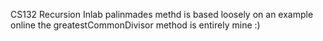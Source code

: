 CS132 Recursion Inlab
palinmades methd is based loosely on an example online
the greatestCommonDivisor method is entirely mine :)
